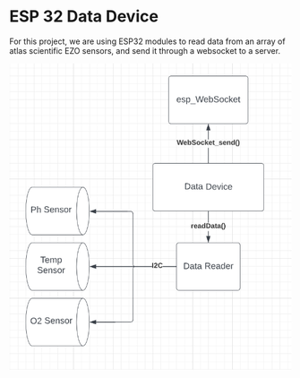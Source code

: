 # ESP 32 Data Device
For this project, we are using ESP32 modules to read data from an array of atlas scientific EZO sensors, and send it through a websocket to a server. 


![Esp32 Diagram](ESP32_Diagram.png "ESP32 Diagram")
